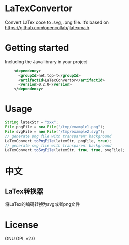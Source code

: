 # LaTexConvertor
Convert LaTex code to .svg, .png file. It's based on https://github.com/opencollab/jlatexmath.

# Getting started
Including the Java library in your project
```xml
    <dependency>
      <groupId>net.top-t</groupId>
      <artifactId>LaTexConvertor</artifactId>
      <version>0.2.0</version>
    </dependency>
```
# Usage
```java
String latexStr = "xxx";
File pngFile = new File("/tmp/example1.png");
File svgFile = new File("/tmp/example2.svg");
// generate png file with transparent background
LaTexConvert.toPngFile(latexStr, pngFile, true);
// generate svg file with transparent background
LaTexConvert.toSvgFile(latexStr, true, true, svgFile);
```

# 中文
## LaTex转换器
将LaTex的编码转换为svg或者png文件

# License
GNU GPL v2.0
